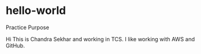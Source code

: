 # hello-world
Practice Purpose

Hi This is Chandra Sekhar and working in TCS. 
I like working with AWS and GitHub.
